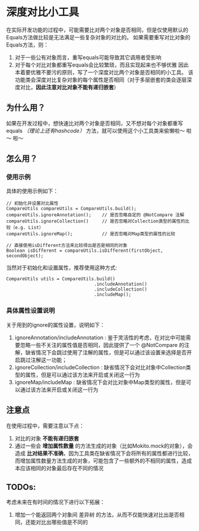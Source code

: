 # 深度对比小工具
在实际开发功能的过程中，可能需要比对两个对象是否相同，但是仅使用默认的Equals方法做比较是无法满足一些复杂对象的对比的。
如果需要重写对比对象的Equals方法，则：
  1. 对于一些公有对象而言，重写equals可能导致其它调用者受影响
  2. 对于每个对比对象都重写equals会比较繁琐，而且实现起来也不够优雅
因此本着要优雅不要污的原则，写了一个深度对比两个对象是否相同的小工具。
该功能类会深度对比复杂对象的每个属性是否相同（对于多层嵌套的类会逐层深度对比，**因此注意对比对象不能有递归嵌套**）

## 为什么用？
如果在开发过程中，想快速比对两个对象是否相同，又不想对每个对象都重写equals *（理论上还有hashcode）* 方法，就可以使用这个小工具类来偷懒啦～ 啦～ 啦～

## 怎么用？
### 使用示例
具体的使用示例如下：
```
// 初始化并设置对比属性
CompareUtils compareUtils = CompareUtils.build();
compareUtils.ignoreAnnotation();    // 是否忽略自定的 @NotCompare 注解
compareUtils.ignoreCollection()     // 是否忽略对Collection类型的属性的比较（e.g. List）
compareUtils.ignoreMap();           // 是否忽略对Map类型的属性的比较

// 直接使用isDifferent方法来比较得出是否是相同的对象
Boolean isDifferent = compareUtils.isDifferent(firstObject, secondObject);
```

当然对于初始化和设置属性，推荐使用这种方式:
```
CompareUtils utils = CompareUtils.build()
                                 .includeAnnotation()
                                 .includeCollection()
                                 .includeMap();
```

### 具体属性设置说明
关于用到的ignore的属性设置，说明如下：
  1. ignoreAnnotation/includeAnnotation : 鉴于灵活性的考虑，在对比中可能需要忽略一些不关注的属性值是否相同，因此提供了一个 @NotCompare 的注解，缺省情况下会跳过使用了注解的属性，但是可以通过该设置来选择是否开启跳过注解这一功能；
  2. ignoreCollection/includeCollection : 缺省情况下会对比对象中Collection类型的属性，但是可以通过该方法来开启或关闭这一行为
  3. ignoreMap/includeMap : 缺省情况下会对比对象中Map类型的属性，但是可以通过该方法来开启或关闭这一行为


## 注意点
在使用过程中，需要注意以下点：
  1. 对比的对象 **不能有递归嵌套**
  2. 通过一些会 **增加属性数量** 的方法生成的对象（比如Mokito.mock的对象），会造成 **比对结果不准确**，因为工具类在缺省情况下会将所有的属性都进行比较，而增加属性数量方法生成的对象，可能包含了一些额外的不相同的属性，造成本应该相同的对象最后存在不同的情况

## TODOs:
考虑未来在有时间的情况下进行以下拓展：
  1. 增加一个能返回两个对象间 差异树 的方法，从而不仅能快速对比出是否相同，还能对比出哪些值是不同的
